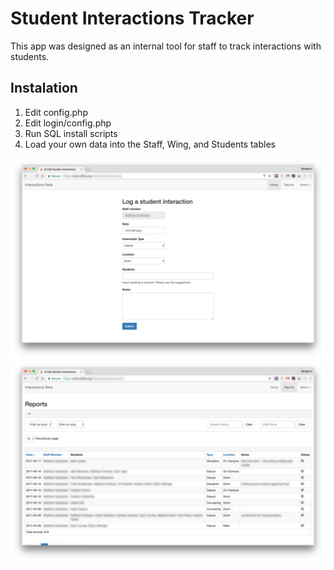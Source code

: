 # Student Interactions Tracker

This app was designed as an internal tool for staff to track interactions with students. 

## Instalation

1. Edit config.php
2. Edit login/config.php
3. Run SQL install scripts
4. Load your own data into the Staff, Wing, and Students tables

![Screenshot](https://raw.githubusercontent.com/bsdahl/staff-student-interactions-tracker/master/ScreenShot-1.png)
![ScreenShot](https://raw.githubusercontent.com/bsdahl/staff-student-interactions-tracker/master/ScreenShot-2.png)
